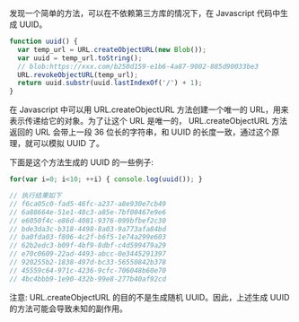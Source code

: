 发现一个简单的方法，可以在不依赖第三方库的情况下，在 Javascript 代码中生成 UUID。

```js
function uuid() {
  var temp_url = URL.createObjectURL(new Blob());
  var uuid = temp_url.toString(); 
  // blob:https://xxx.com/b250d159-e1b6-4a87-9002-885d90033be3
  URL.revokeObjectURL(temp_url);
  return uuid.substr(uuid.lastIndexOf('/') + 1);
}
```
在 Javascript 中可以用 URL.createObjectURL 方法创建一个唯一的 URL，用来表示传递给它的对象。为了让这个 URL 是唯一的， URL.createObjectURL 方法返回的 URL 会带上一段 36 位长的字符串，和 UUID 的长度一致，通过这个原理，就可以模拟 UUID 了。

下面是这个方法生成的 UUID 的一些例子:
```js
for(var i=0; i<10; ++i) { console.log(uuid()); }

// 执行结果如下
// f6ca05c0-fad5-46fc-a237-a8e930e7cb49
// 6a88664e-51e1-48c3-a85e-7bf00467e9e6
// e6050f4c-e86d-4081-9376-099bfbef2c30
// bde3da3c-b318-4498-8a03-9a773afa84bd
// ba0fda03-f806-4c2f-b6f5-1e74a299e603
// 62b2edc3-b09f-4bf9-8dbf-c4d599479a29
// e70c0609-22ad-4493-abcc-0e3445291397
// 920255b2-1838-497d-bc33-56550842b378
// 45559c64-971c-4236-9cfc-706048b60e70
// 4bc4bbb9-1e90-432b-99e8-277b40af92cd
```
注意: URL.createObjectURL 的目的不是生成随机 UUID。因此，上述生成 UUID 的方法可能会导致未知的副作用。